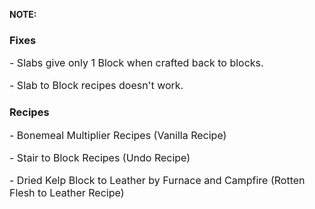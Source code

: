 <p><strong>NOTE:</strong></p>

### Fixes
<font size="3">
<p>- Slabs give only 1 Block when crafted back to blocks.</p>
<p>- Slab to Block recipes doesn't work.</p>
</font>

### Recipes
<font size="3">
<p>- Bonemeal Multiplier Recipes (Vanilla Recipe)</p>
<p>- Stair to Block Recipes (Undo Recipe)</p>
<p>- Dried Kelp Block to Leather by Furnace and Campfire (Rotten Flesh to Leather Recipe)</p>
</font>